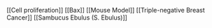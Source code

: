 [[Cell proliferation]]
[[Bax]]
[[Mouse Model]]
[[Triple-negative Breast Cancer]]
[[Sambucus Ebulus (S. Ebulus)]]
